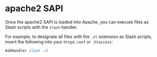 # apache2 SAPI

Once the apache2 SAPI is loaded into Apache, you can execute files as Slash scripts with the `slash` handler.

For example, to designate all files with the `.sl` extension as Slash scripts, insert the following into your `httpd.conf` or `.htaccess`:

```apache
AddHandler slash .sl
```
